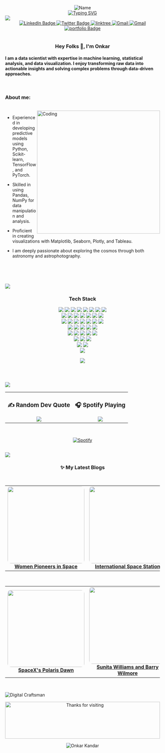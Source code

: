 
<div align="center">
  <img src="https://github.com/onkar157/onkar157/assets/98203821/c8ee7197-e947-43b8-8f95-59f2859877e4" alt="Name">
</div>


<div align="center">
  <a href="https://git.io/typing-svg">
    <img src="https://readme-typing-svg.herokuapp.com?font=VT323&size=25&pause=1000&color=25F7B0&width=500&lines=Data+Scientist+%7C+AI-ML+%7C+Gen-AI+%7C+Blogger" alt="Typing SVG" />
  </a>
</div>


<img src="https://user-images.githubusercontent.com/73097560/115834477-dbab4500-a447-11eb-908a-139a6edaec5c.gif">   

<div id="badges" align = "center">
  <a href="https://linkedin.com/in/onkar-kandar-29a8a31ba">
    <img src="https://img.shields.io/badge/LinkedIn-blue?style=for-the-badge&logo=linkedin&logoColor=white" alt="LinkedIn Badge"/>
  </a>
  <a href="https://twitter.com/Onkarkandar">
    <img src="https://img.shields.io/badge/X-000000?style=for-the-badge&logo=x&logoColor=white" alt="Twitter Badge"/>
  </a>
  <a href="https://linktr.ee/onkarkandar/">
    <img src="https://img.shields.io/badge/linktree-04444e?style=for-the-badge&logo=linktree&logoColor=white" alt="linktree"/>
  </a>
  <a href="">
    <img src="https://img.shields.io/badge/Gmail-D14836?style=for-the-badge&logo=gmail&logoColor=white" alt="Gmail"/>
  </a>
  <a href="https://instagram.com/@stelliferous_onkki">
    <img src="https://img.shields.io/badge/Instagram-%23E4405F.svg?style=for-the-badge&logo=Instagram&logoColor=white" alt="Gmail"/>
  </a>
  

  <a href="https://onkarkandar.netlify.app/">
    <img src="https://img.shields.io/badge/portfolio-c67c29?style=for-the-badge&logo=world" alt="portfolio Badge"/>
  </a>
  
</div>




<br/>
<h3 align="center">Hey Folks 👋, I'm Onkar</h1>
<h4 align="left">I am a data scientist with expertise in machine learning, statistical analysis, and data visualization. I enjoy transforming raw data into actionable insights and solving complex problems through data-driven approaches.
</h4>
<br/>



### About me:
<br/>
<img align="right" alt="Coding" width="400" src="https://media.tenor.com/2uyENRmiUt0AAAAC/coding.gif"> 

-   Experienced in developing predictive models using Python, Scikit-learn, TensorFlow, and PyTorch.

-   Skilled in using Pandas, NumPy for data manipulation and analysis.

-   Proficient in creating visualizations with Matplotlib, Seaborn, Plotly, and Tableau.

-   I am deeply passionate about exploring the cosmos through both astronomy and astrophotography.

  

<br/>
<br><br><br>




<img src="https://user-images.githubusercontent.com/73097560/115834477-dbab4500-a447-11eb-908a-139a6edaec5c.gif">
<div align="center"> 
  
### Tech Stack
</div>

<div align="center">
  <img src=https://img.shields.io/badge/Python-1e1e1e?style=for-the-badge&logo=python&logoColor=white >
  <img src="https://img.shields.io/badge/MySQL-4479A1?style=for-the-badge&logo=MySQL&logoColor=white" />
  <img src="https://img.shields.io/badge/Scikit--learn-cc3333?style=for-the-badge&logo=scikit-learn&logoColor=white" />
  <img src="https://img.shields.io/badge/Seaborn-3776AB?style=for-the-badge&logo=python&logoColor=white" />
  <img src=https://img.shields.io/badge/numpy-%23013243.svg?style=for-the-badge&logo=numpy&logoColor=white >
  <img src=https://img.shields.io/badge/pandas-%23150458.svg?style=for-the-badge&logo=pandas&logoColor=white >
  <img src=https://img.shields.io/badge/Plotly-239120?style=for-the-badge&logo=plotly&logoColor=white >
  <img src=https://img.shields.io/badge/Spacy-301037?style=for-the-badge&logo=spacy&logoColor=white > <br>
<!--   <img src="https://img.shields.io/badge/VS%20Code-007ACC?style=for-the-badge&logo=visual-studio-code&logoColor=white" /> -->
  <img src=https://img.shields.io/badge/Keras-%23D00000.svg?style=for-the-badge&logo=Keras&logoColor=white >
  <img src="https://img.shields.io/badge/📊%20Matplotlib-3776AB?style=for-the-badge&logoColor=white" />
  <img src="https://img.shields.io/badge/PyTorch-851c1c?style=for-the-badge&logo=PyTorch&logoColor=white" />
  <img src=https://img.shields.io/badge/SciPy-%230C55A5.svg?style=for-the-badge&logo=scipy&logoColor=%white >
  <img src=https://img.shields.io/badge/TensorFlow-%23FF6F00.svg?style=for-the-badge&logo=TensorFlow&logoColor=white >
  <img src="https://img.shields.io/badge/Pydantic-0A192F?style=for-the-badge&logo=pydantic&logoColor=white" />
  <img src=https://img.shields.io/badge/Postman-FF6C37?style=for-the-badge&logo=postman&logoColor=white > <br>
  <img src=https://img.shields.io/badge/Aws_sagemaker-a100ff?style=for-the-badge&logo=Aws&logoColor=black >
  <img src=https://img.shields.io/badge/power_bi-F2C811?style=for-the-badge&logo=powerbi&logoColor=black >
  <img src=https://img.shields.io/badge/Tableau-ece6ff?style=for-the-badge&logo=tableau&logoColor=black >
  <img src="https://img.shields.io/badge/Git-F05032?style=for-the-badge&logo=git&logoColor=white" />
  <img src=https://img.shields.io/badge/github-181717?style=for-the-badge&logo=github&logoColor=white >
  <img src="https://img.shields.io/badge/GitLab-597168?style=for-the-badge&logo=gitlab&logoColor=white" />
  <img src="https://img.shields.io/badge/Docker-2496ED?style=for-the-badge&logo=docker&logoColor=white" /> <br>
  <img src="https://img.shields.io/badge/LangChain-2B2D42?style=for-the-badge&logo=python&logoColor=white" /> 
  <img src="https://img.shields.io/badge/Microsoft_Excel-217346?style=for-the-badge&logo=microsoft-excel&logoColor=white" />
  <img src=https://img.shields.io/badge/markdown-%23000000.svg?style=for-the-badge&logo=markdown&logoColor=white >
  <img src=https://img.shields.io/badge/jupyter-%23FA0F00.svg?style=for-the-badge&logo=jupyter&logoColor=white >
  <img src="https://img.shields.io/badge/OpenCV-5C3EE8?style=for-the-badge&logo=opencv&logoColor=white" /> <br>
  <img src="https://img.shields.io/badge/Gen_AI-412991?style=for-the-badge&logo=openai&logoColor=white" /> 
  <img src="https://img.shields.io/badge/Flask-000000?style=for-the-badge&logo=flask&logoColor=white" />
  <img src="https://img.shields.io/badge/FastAPI-009688?style=for-the-badge&logo=fastapi&logoColor=white" />
  <img src="https://img.shields.io/badge/Canva-00C4CC?style=for-the-badge&logo=Canva&logoColor=white" />
  <img src="https://img.shields.io/badge/MongoDB-47A248?style=for-the-badge&logo=MongoDB&logoColor=white" /> <br>
  <img src="https://img.shields.io/badge/Selenium-43B02A?style=for-the-badge&logo=selenium&logoColor=white" />
  <img src=https://img.shields.io/badge/BeautifulSoup-ff1493?style=for-the-badge&logo=beautifulsoup&logoColor=white > 
  <img src=https://img.shields.io/badge/Request-0052CC?style=for-the-badge&logo=request&logoColor=white > <br>
  <img src=https://img.shields.io/badge/Scrapy-663333?style=for-the-badge&logo=scrapy&logoColor=white >
  <img src="https://img.shields.io/badge/Anaconda-42B029?style=for-the-badge&logo=anaconda&logoColor=white" /> <br>
  <img src="https://img.shields.io/badge/Agile-Jira-0052CC?style=for-the-badge&logo=jira&logoColor=white" />
</div>

<br>
<div align="center"

<a href="https://github.com/Meghna-DAS/github-profile-views-counter">
    <img src="https://komarev.com/ghpvc/?username=onkar157">
</a>

</div>


<br><br>

<img src="https://user-images.githubusercontent.com/73097560/115834477-dbab4500-a447-11eb-908a-139a6edaec5c.gif">   
<br>

<table align="center">
  <tr>
    <td align="center">
      <h3>✍️ Random Dev Quote</h3>
      <img src="https://quotes-github-readme.vercel.app/api?type=horizontal&theme=radical" />
    </td>
    <td align="center">
      <h3>🎧 Spotify Playing</h3>
      <a href="https://open.spotify.com/track/6hCRurmcJcOY7KUUDcBHrU?si=c334e4a852bb4b68" target="_blank">
        <img src="https://novatorem-kyzbk7wxl-bardiesel.vercel.app/api/spotify" />
      </a>
    </td>
  </tr>
</table>


&nbsp;<div align="center">
  [![Spotify](https://novatorem.vercel.app/api/spotify?background_color=0d1117&border_color=ffffff)](https://open.spotify.com/user/omnitenebris)
</div>

<br>

<img src="https://user-images.githubusercontent.com/73097560/115834477-dbab4500-a447-11eb-908a-139a6edaec5c.gif">   

<br>
<div align="center">
  <h3>✨ My Latest Blogs
</div>

<br>

<table>
  <tr>
    <td align="center" width="33%">
      <a href="https://spacetales.in/women-pioneers-in-space/" target="_blank">
        <img src="https://spacetales.in/wp-content/uploads/2025/03/88802229_c0043657-caroline_herschel-spl.jpg.webp" width="250px" style="border-radius:10px;" />
        <br>
        <strong>Women Pioneers in Space</strong>
      </a>
    </td>
    <td align="center" width="33%">
      <a href="https://spacetales.in/the-international-space-station-humanitys-home-among-the-stars/" target="_blank">
        <img src="https://spacetales.in/wp-content/uploads/2025/02/International-Space-Station-in-2021.webp" width="250px" style="border-radius:10px;" />
        <br>
        <strong>International Space Station</strong>
      </a>
    </td>
    <td align="center" width="33%">
      <a href="https://spacetales.in/spacexs-mid-air-catch-a-giant-leap-toward-rocket-reusability/" target="_blank">
        <img src="https://spacetales.in/wp-content/uploads/2024/10/GZom5k0aoAA9F04-1536x864.jpg" width="250px" style="border-radius:10px;" />
        <br>
        <strong>SpaceX's Mid Air-Catch</strong>
      </a>
    </td>
  </tr>
</table>
<br>
<table>
  <tr>
    <td align="center" width="33%">
      <a href="https://spacetales.in/spacexs-polaris-dawn-the-first-private-spacewalk/" target="_blank">
        <img src="https://spacetales.in/wp-content/uploads/2024/09/polarisccrew-1536x864.jpg" width="250px" style="border-radius:10px;" />
        <br>
        <strong>SpaceX's Polaris Dawn</strong>
      </a>
    </td>
    <td align="center" width="33%">
      <a href="https://spacetales.in/sunita-williams-and-barry-wilmore-testing-the-limits-of-spaceflight-on-boeings-starliner/" target="_blank">
        <img src="https://spacetales.in/wp-content/uploads/2024/08/gettyimages-2155551243.webp" width="250px" style="border-radius:10px;" />
        <br>
        <strong>Sunita Williams and Barry Wilmore</strong>
      </a>
    </td>
    <td align="center" width="33%">
      <a href="https://spacetales.in/women-pioneers-in-space/" target="_blank">
        <img src="https://spacetales.in/wp-content/uploads/2024/10/GZom5k0aoAA9F04-1536x864.jpg" width="250px" style="border-radius:10px;" />
        <br>
        <strong>Women Pioneers in Space</strong>
      </a>
    </td>
  </tr>
</table>

<br>

![Digital Craftsman](https://img.shields.io/badge/Blog%20Website-Spacetales.in%2F-black?style=for-the-badge)

<div align="center">

<img height="120" alt="Thanks for visiting" width="100%" src="https://raw.githubusercontent.com/BrunnerLivio/brunnerlivio/master/images/marquee.svg" />
<br />


![Onkar Kandar](https://raw.githubusercontent.com/Trilokia/Trilokia/379277808c61ef204768a61bbc5d25bc7798ccf1/bottom_header.svg)



